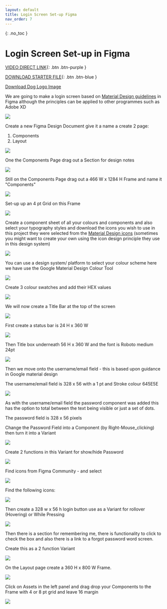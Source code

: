 ```yaml
---
layout: default
title: Login Screen Set-up Figma
nav_order: 7
---
```


{: .no_toc }

# Login Screen Set-up in Figma

[VIDEO DIRECT LINK](){: .btn .btn-purple }

[DOWNLOAD STARTER FILE](images/){: .btn .btn-blue } 

[Download Dog Logo Image](images/dog1.png)

We are going to make a login screen based on [Material Design guidelines](https://material.io/components/text-fields#anatomy) in Figma although the principles can be applied to other programmes such as Adobe XD

![](log_images/fig_log_1.png)

Create a new Figma Design Document give it a name a create 2 page:
 
1. Components
1. Layout

![](log_images/fig_create_1.png)

One the Components Page drag out a Section for design notes

![](log_images/fig_section.png)

Still on the Components Page drag out a 466 W x 1284 H Frame and name it "Components"

![](log_images/fig_frrame_1.png)

Set-up up an 4 pt Grid on this Frame

![](log_images/fig_grid.png)

Create a component sheet of all your colours and components and also select your typography styles and download the icons you wish to use in this project they were selected from the [Material Design icons](https://material.io/resources/icons/?style=baseline) (sometimes you might want to create your own using the icon design principle they use in this design system)


![](log_images/fig_log_13.png)

You can use a design system/ platform to select your colour scheme here we have use the Google Material Design Colour Tool

![](log_images/login_d_5.png)

Create 3 colour swatches and add their HEX values

![](log_images/fig_log_2.png)

We will now create a Title Bar at the top of the screen

![](log_images/fig_log_3.png)

First create a status bar is 24 H x 360 W

![](log_images/login_d_16.png)

Then Title box underneath 56 H x 360 W and the font is Roboto medium 24pt

![](log_images/login_d_15.png)

Then we move onto the username/email field - this is based upon guidance in Google material design


The username/email field is 328 x 56 with a 1 pt and Stroke colour 645E5E

![](log_images/fig_log_4.png)


As with the username/email field the password component was added this has the option to total between the text being visible or just a set of dots.

The password field is 328 x 56 pixels

Change the Password Field into a Component (by Right-Mouse_clicking) then turn it into a Variant

![](log_images/Variant.png)

Create 2 functions in this Variant for show/hide Password

![](log_images/fig_log_5.png)

Find icons from Figma Community - and select 

![](log_images/plug.png)

Find the following icons:

![](log_images/fig_log_6.png)

Then create a 328 w x 56 h login button use as a Variant for rollover (Hovering) or While Pressing 

![](log_images/fig_log_11.png)

Then there is a section for remembering me, there is functionality to click to check the box and also there is a link to a forgot password word screen.

Create this as a 2 function Variant

![](log_images/fig_log_7.png)

On the Layout page create a 360 H x 800 W Frame.

![](log_images/screen.png)

Click on Assets in the left panel and drag drop your Components to the Frame with 4 or 8 pt grid and leave 16 margin

![](log_images/assets.png)




